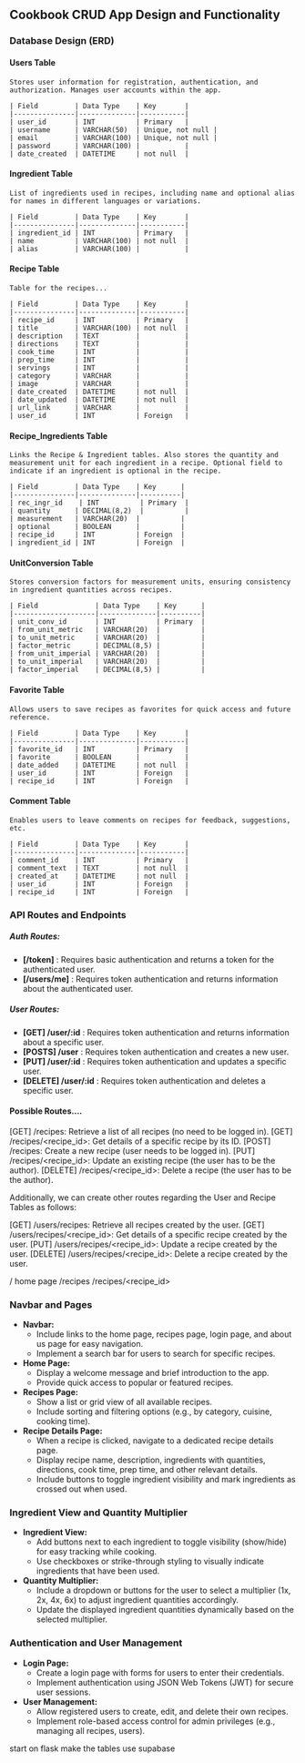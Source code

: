 ## Cookbook CRUD App Design and Functionality

### Database Design (ERD)

#### Users Table
    Stores user information for registration, authentication, and authorization. Manages user accounts within the app.
    
    | Field         | Data Type    | Key       |
    |---------------|--------------|-----------|
    | user_id       | INT          | Primary   |
    | username      | VARCHAR(50)  | Unique, not null |
    | email         | VARCHAR(100) | Unique, not null |
    | password      | VARCHAR(100) |           |
    | date_created  | DATETIME     | not null  |

#### Ingredient Table

    List of ingredients used in recipes, including name and optional alias for names in different languages or variations.
    
    | Field         | Data Type    | Key       |
    |---------------|--------------|-----------|
    | ingredient_id | INT          | Primary   |
    | name          | VARCHAR(100) | not null  |
    | alias         | VARCHAR(100) |           |
    

#### Recipe Table
    
    Table for the recipes...
    
    | Field         | Data Type    | Key       |
    |---------------|--------------|-----------|
    | recipe_id     | INT          | Primary   |
    | title         | VARCHAR(100) | not null  |
    | description   | TEXT         |           |
    | directions    | TEXT         |           |
    | cook_time     | INT          |           |
    | prep_time     | INT          |           |
    | servings      | INT          |           |
    | category      | VARCHAR      |           |
    | image         | VARCHAR      |           |
    | date_created  | DATETIME     | not null  |
    | date_updated  | DATETIME     | not null  |
    | url_link      | VARCHAR      |           |
    | user_id       | INT          | Foreign   |
    

#### Recipe_Ingredients Table
    
    Links the Recipe & Ingredient tables. Also stores the quantity and measurement unit for each ingredient in a recipe. Optional field to indicate if an ingredient is optional in the recipe.
    
    | Field         | Data Type    | Key      |
    |---------------|--------------|----------|
    | rec_ingr_id    | INT          | Primary  |
    | quantity      | DECIMAL(8,2)  |          |
    | measurement   | VARCHAR(20)  |          |
    | optional      | BOOLEAN      |          |
    | recipe_id     | INT          | Foreign  |
    | ingredient_id | INT          | Foreign  |

#### UnitConversion Table
    Stores conversion factors for measurement units, ensuring consistency in ingredient quantities across recipes.
    
    | Field              | Data Type    | Key      |
    |--------------------|--------------|----------|
    | unit_conv_id       | INT          | Primary  |
    | from_unit_metric   | VARCHAR(20)  |          |
    | to_unit_metric     | VARCHAR(20)  |          |
    | factor_metric      | DECIMAL(8,5) |          |
    | from_unit_imperial | VARCHAR(20)  |          |
    | to_unit_imperial   | VARCHAR(20)  |          |
    | factor_imperial    | DECIMAL(8,5) |          |

#### Favorite Table
    
    Allows users to save recipes as favorites for quick access and future reference.

    | Field         | Data Type    | Key       |
    |---------------|--------------|-----------|
    | favorite_id   | INT          | Primary   |
    | favorite      | BOOLEAN      |           |
    | date_added    | DATETIME     | not null  |
    | user_id       | INT          | Foreign   |
    | recipe_id     | INT          | Foreign   |

#### Comment Table
    
    Enables users to leave comments on recipes for feedback, suggestions, etc.
    
    | Field         | Data Type    | Key       |
    |---------------|--------------|-----------|
    | comment_id    | INT          | Primary   |
    | comment_text  | TEXT         | not null  |
    | created_at    | DATETIME     | not null  |
    | user_id       | INT          | Foreign   |
    | recipe_id     | INT          | Foreign   |


### API Routes and Endpoints

##### Auth Routes:  

-  **[/token]** : Requires basic authentication and returns a token for the authenticated user.
-  **[/users/me]** : Requires token authentication and returns information about the authenticated user.

##### User Routes:
-  **[GET] /user/:id** : Requires token authentication and returns information about a specific user.
-  **[POSTS] /user** : Requires token authentication and creates a new user.
-  **[PUT] /user/:id** : Requires token authentication and updates a specific user.
-  **[DELETE] /user/:id** : Requires token authentication and deletes a specific user.  

#### Possible Routes....

[GET] /recipes: Retrieve a list of all recipes (no need to be logged in).
[GET] /recipes/<recipe_id>: Get details of a specific recipe by its ID.
[POST] /recipes: Create a new recipe (user needs to be logged in).
[PUT] /recipes/<recipe_id>: Update an existing recipe (the user has to be the author).
[DELETE] /recipes/<recipe_id>: Delete a recipe (the user has to be the author).

Additionally, we can create other routes regarding the User and Recipe Tables as follows:

[GET] /users/recipes: Retrieve all recipes created by the user.
[GET] /users/recipes/<recipe_id>: Get details of a specific recipe created by the user.
[PUT] /users/recipes/<recipe_id>: Update a recipe created by the user.
[DELETE] /users/recipes/<recipe_id>: Delete a recipe created by the user.

/ home page
/recipes
/recipes/<recipe_id> 

### Navbar and Pages
- **Navbar:**
  - Include links to the home page, recipes page, login page, and about us page for easy navigation.
  - Implement a search bar for users to search for specific recipes.
- **Home Page:**
  - Display a welcome message and brief introduction to the app.
  - Provide quick access to popular or featured recipes.
- **Recipes Page:**
  - Show a list or grid view of all available recipes.
  - Include sorting and filtering options (e.g., by category, cuisine, cooking time).
- **Recipe Details Page:**
  - When a recipe is clicked, navigate to a dedicated recipe details page.
  - Display recipe name, description, ingredients with quantities, directions, cook time, prep time, and other relevant details.
  - Include buttons to toggle ingredient visibility and mark ingredients as crossed out when used.

### Ingredient View and Quantity Multiplier
- **Ingredient View:**
  - Add buttons next to each ingredient to toggle visibility (show/hide) for easy tracking while cooking.
  - Use checkboxes or strike-through styling to visually indicate ingredients that have been used.
- **Quantity Multiplier:**
  - Include a dropdown or buttons for the user to select a multiplier (1x, 2x, 4x, 6x) to adjust ingredient quantities accordingly.
  - Update the displayed ingredient quantities dynamically based on the selected multiplier.

### Authentication and User Management
- **Login Page:**
  - Create a login page with forms for users to enter their credentials.
  - Implement authentication using JSON Web Tokens (JWT) for secure user sessions.
- **User Management:**
  - Allow registered users to create, edit, and delete their own recipes.
  - Implement role-based access control for admin privileges (e.g., managing all recipes, users).


start on flask
make the tables
use supabase
